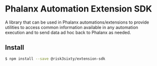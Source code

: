 # Phalanx Automation Extension SDK

A library that can be used in Phalanx automations/extensions
to provide utilities to access common information available
in any automation execution and to send data ad hoc back to Phalanx
as needed.

## Install

```sh
$ npm install --save @risk3sixty/extension-sdk
```
